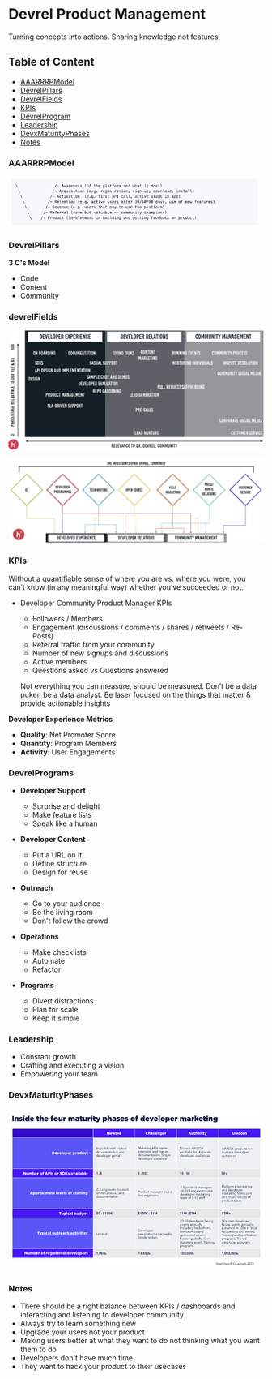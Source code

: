 # Devrel Product Management

Turning concepts into actions. Sharing knowledge not features.

## Table of Content

* [AAARRRPModel](#aaarrrpmodel) <br>
* [DevrelPillars](#devrelPillars) <br>
* [DevrelFields](#devrelFields) <br>
* [KPIs](#kpis) <br>
* [DevrelProgram](#devrelprogram) <br>
* [Leadership](#leadership) <br>
* [DevxMaturityPhases](#devxMaturityPhases) <br>
* [Notes](#notes) <br>

### AAARRRPModel

![](/DevrelProductManagement/IntroAssets/aaarrrp.jpg)

### DevrelPillars

**3 C's Model**

* Code
* Content
* Community

### devrelFields

![](/DevrelProductManagement/IntroAssets/DevrelFields.png)

![](/DevrelProductManagement/IntroAssets/DevrelFields2.png)

### KPIs

Without a quantifiable sense of where you are vs. where you were, you can’t know (in any meaningful way) whether you’ve succeeded or not.

* Developer Community Product Manager KPIs
  * Followers / Members
  * Engagement (discussions / comments / shares / retweets / Re-Posts)
  * Referral traffic from your community
  * Number of new signups and discussions
  * Active members
  * Questions asked vs Questions answered

  Not everything you can measure, should be measured. Don’t be a data puker, be a data analyst. Be laser focused on the things that matter & provide actionable insights

 **Developer Experience Metrics**
  * **Quality**: Net Promoter Score
  * **Quantity**: Program Members
  * **Activity**: User Engagements

### DevrelPrograms

* **Developer Support**
  * Surprise and delight
  * Make feature lists
  * Speak like a human

* **Developer Content**
  * Put a URL on it
  * Define structure
  * Design for reuse

* **Outreach**
  * Go to your audience
  * Be the living room
  * Don't follow the crowd

* **Operations**
  * Make checklists
  * Automate
  * Refactor

* **Programs**
  * Divert distractions
  * Plan for scale
  * Keep it simple

### Leadership

  * Constant growth
  * Crafting and executing a vision
  * Empowering your team

### DevxMaturityPhases

![](/DevrelProductManagement/IntroAssets/MaturityPhases.jpg)

### Notes

* There should be a right balance between KPIs / dashboards and interacting and listening to developer community
* Always try to learn something new
* Upgrade your users not your product
* Making users better at what they want to do not thinking what you want them to do
* Developers don't have much time
* They want to hack your product to their usecases
